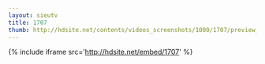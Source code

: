 ```yaml
---
layout: sieutv
title: 1707
thumb: http://hdsite.net/contents/videos_screenshots/1000/1707/preview_360p.mp4.jpg
---
```

{% include iframe src='http://hdsite.net/embed/1707' %}
 
